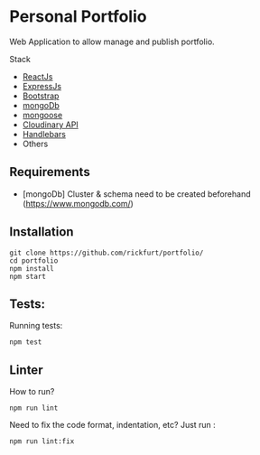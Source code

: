 # Personal Portfolio

Web Application to allow manage and publish portfolio.

Stack
+ [ReactJs](https://reactjs.org/)
+ [ExpressJs](http://expressjs.com/)
+ [Bootstrap](https://getbootstrap.com/)
+ [mongoDb](https://www.mongodb.com/)
+ [mongoose](https://mongoosejs.com/docs/)
+ [Cloudinary API](https://cloudinary.com/documentation/admin_api)
+ [Handlebars](https://handlebarsjs.com/)
+ Others

## Requirements

+ [mongoDb] Cluster & schema need to be created beforehand (https://www.mongodb.com/)

## Installation
	git clone https://github.com/rickfurt/portfolio/
    cd portfolio
    npm install 
    npm start

## Tests:

Running tests:
```shel
npm test
```
## Linter

How to run?

```shell
npm run lint
```

Need to fix the code format, indentation, etc? Just run :

```shell
npm run lint:fix
```


